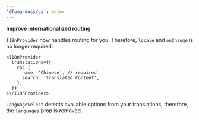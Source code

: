 ```yaml
---
'@fuma-docs/ui': major
---
```


**Improve internationalized routing**

`I18nProvider` now handles routing for you.
Therefore, `locale` and `onChange` is no longer required.

```tsx
<I18nProvider
  translations={{
    cn: {
      name: 'Chinese', // required
      search: 'Translated Content',
    },
  }}
></I18nProvider>
```


`LanguageSelect` detects available options from your translations, therefore, the `languages` prop is removed.